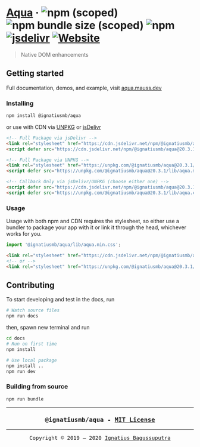 # [Aqua](https://aqua.mauss.dev)&nbsp;&middot;&nbsp;![npm (scoped)](https://img.shields.io/npm/v/@ignatiusmb/aqua)&nbsp;![npm bundle size (scoped)](https://img.shields.io/bundlephobia/minzip/@ignatiusmb/aqua?label=minzip)&nbsp;![npm](https://img.shields.io/npm/dm/@ignatiusmb/aqua?label=npm%20installs)&nbsp;[![jsdelivr](https://data.jsdelivr.com/v1/package/npm/@ignatiusmb/aqua/badge?style=rounded)](https://www.jsdelivr.com/package/npm/@ignatiusmb/aqua)&nbsp;[![Website](https://img.shields.io/website?down_color=lightgrey&down_message=offline&up_color=green&up_message=online&url=https%3A%2F%2Faqua.mauss.dev)](https://aqua.mauss.dev)

> Native DOM enhancements

## Getting started

Full documentation, demos, and example, visit [aqua.mauss.dev](https://aqua.mauss.dev/)

### Installing

```bash
npm install @ignatiusmb/aqua
```

or use with CDN via [UNPKG](https://unpkg.com/browse/@ignatiusmb/aqua@latest/) or [jsDelivr](https://www.jsdelivr.com/package/npm/@ignatiusmb/aqua)

```html
<!-- Full Package via jsDelivr -->
<link rel="stylesheet" href="https://cdn.jsdelivr.net/npm/@ignatiusmb/aqua@20.3.1/lib/aqua.min.css" />
<script defer src="https://cdn.jsdelivr.net/npm/@ignatiusmb/aqua@20.3.1/lib/aqua.min.js"></script>

<!-- Full Package via UNPKG -->
<link rel="stylesheet" href="https://unpkg.com/@ignatiusmb/aqua@20.3.1/lib/aqua.min.css" />
<script defer src="https://unpkg.com/@ignatiusmb/aqua@20.3.1/lib/aqua.min.js"></script>

<!-- Callback Only via jsDelivr/UNPKG (choose either one) -->
<script defer src="https://cdn.jsdelivr.net/npm/@ignatiusmb/aqua@20.3.1/lib/aqua.cbs.js"></script>
<script defer src="https://unpkg.com/@ignatiusmb/aqua@20.3.1/lib/aqua.cbs.js"></script>
```

### Usage

Usage with both npm and CDN requires the stylesheet, so either use a bundler to package your app with it or link it through the head, whichever works for you.

```javascript
import '@ignatiusmb/aqua/lib/aqua.min.css';
```

```html
<link rel="stylesheet" href="https://cdn.jsdelivr.net/npm/@ignatiusmb/aqua@20.3.1/lib/aqua.min.css" />
<!-- or -->
<link rel="stylesheet" href="https://unpkg.com/@ignatiusmb/aqua@20.3.1/lib/aqua.min.css" />
```

## Contributing

To start developing and test in the docs, run

```bash
# Watch source files
npm run docs
```

then, spawn new terminal and run

```bash
cd docs
# Run on first time
npm install

# Use local package
npm install ..
npm run dev
```

### Building from source

```bash
npm run bundle
```

---

<h3><pre align="center">
@ignatiusmb/aqua - <a href=LICENSE>MIT License</a>
</pre></h3>

---

<pre align="center">
Copyright &copy; 2019 &ndash; 2020 <a href="https://mauss.dev">Ignatius Bagussuputra</a>
</pre>
